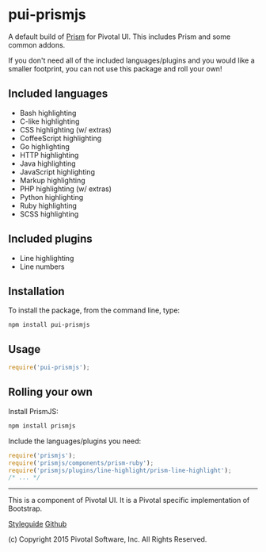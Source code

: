 # pui-prismjs

A default build of [Prism](http://prismjs.com) for Pivotal UI.
This includes Prism and some common addons.

If you don't need all of the included languages/plugins and you would like a
smaller footprint, you can not use this package and roll your own!

## Included languages

- Bash highlighting
- C-like highlighting
- CSS highlighting (w/ extras)
- CoffeeScript highlighting
- Go highlighting
- HTTP highlighting
- Java highlighting
- JavaScript highlighting
- Markup highlighting
- PHP highlighting (w/ extras)
- Python highlighting
- Ruby highlighting
- SCSS highlighting

## Included plugins

- Line highlighting
- Line numbers

## Installation

To install the package, from the command line, type:

```
npm install pui-prismjs
```

## Usage

```js
require('pui-prismjs');
```

## Rolling your own

Install PrismJS:

```sh
npm install prismjs
```

Include the languages/plugins you need:

```js
require('prismjs');
require('prismjs/components/prism-ruby');
require('prismjs/plugins/line-highlight/prism-line-highlight');
/* ... */
```

*****************************************

This is a component of Pivotal UI. It is a Pivotal specific implementation of Bootstrap.

[Styleguide](http://styleguide.pivotal.io)
[Github](https://github.com/pivotal-cf/pivotal-ui)

(c) Copyright 2015 Pivotal Software, Inc. All Rights Reserved.
